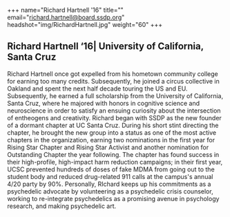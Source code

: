 +++
name="Richard Hartnell '16"
title=""
email="richard.hartnell@board.ssdp.org"
headshot="img/RichardHartnell.jpg"
weight="60"
+++

<h2>Richard Hartnell ‘16| University of California, Santa Cruz</h2> Richard Hartnell once got expelled from his hometown community college for earning too many credits. Subsequently, he joined a circus collective in Oakland and spent the next half decade touring the US and EU. Subsequently, he earned a full scholarship
from the University of California, Santa Cruz, where he majored with honors in cognitive science and neuroscience in order to satisfy an ensuing curiosity about the intersection of entheogens and creativity. Richard began with SSDP as the new founder
of a dormant chapter at UC Santa Cruz. During his short stint directing the chapter, he brought the new group into a status as one of the most active chapters in the organization, earning two nominations in the first year for Rising Star Chapter and
Rising Star Activist and another nomination for Outstanding Chapter the year following. The chapter has found success in their high-profile, high-impact harm reduction campaigns; in their first year, UCSC prevented hundreds of doses of fake MDMA from
going out to the student body and reduced drug-related 911 calls at the campus's annual 4/20 party by 90%. Personally, RIchard keeps up his commitments as a psychedelic advocate by volunteering as a psychedelic crisis counselor, working to re-integrate
psychedelics as a promising avenue in psychology research, and making psychedelic art.</div>

